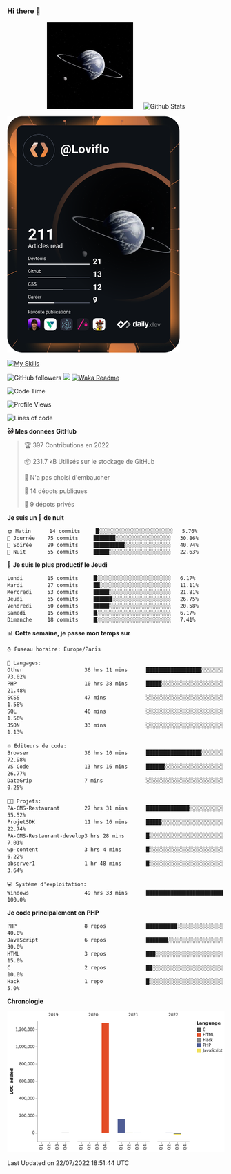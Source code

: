 ### Hi there 👋

<p align="center">
  <img src="https://github.com/Loviflo/Loviflo/blob/main/img/portrait.jpg" alt="Loviflo" height="200" style="margin-right: 20px"/>
  <img src="https://github-readme-stats.vercel.app/api?username=Loviflo&show_icons=true&theme=graywhite" alt="Github Stats" />
</p>

<a href="https://app.daily.dev/loviflo"><img src="https://github.com/loviflo/loviflo/blob/main/devcard.svg" width="400" alt="Loviflo's Dev Card"/></a>


[![My Skills](https://skillicons.dev/icons?i=php,laravel,symfony,mysql,js,ts,html,css,sass,angular,docker,webpack,vscode,figma,git,github,gitlab)](https://skillicons.dev)


![GitHub followers](https://img.shields.io/github/followers/Loviflo?label=Follow&style=social)
![](https://visitor-badge.glitch.me/badge?page_id=Loviflo.Loviflo)
[![Waka Readme](https://github.com/Loviflo/Loviflo/actions/workflows/update-stats.yml/badge.svg)](https://github.com/Loviflo/Loviflo/actions/workflows/update-stats.yml)

<!--START_SECTION:waka-->
![Code Time](http://img.shields.io/badge/Code%20Time-438%20hrs%2037%20mins-blue)

![Profile Views](http://img.shields.io/badge/Vues%20du%20profil-3-blue)

![Lines of code](https://img.shields.io/badge/Depuis%20Hello%20World%2C%20j%27ai%20%C3%A9crit-1%20Million%20Lignes%20de%20code-blue)

**🐱 Mes données GitHub** 

> 🏆 397 Contributions en 2022
 > 
> 📦 231.7 kB Utilisés sur le stockage de GitHub 
 > 
> 🚫 N'a pas choisi d'embaucher
 > 
> 📜 14 dépots publiques 
 > 
> 🔑 9 dépots privés  
 > 
**Je suis un 🦉 de nuit** 

```text
🌞 Matin      14 commits     █░░░░░░░░░░░░░░░░░░░░░░░░   5.76% 
🌆 Journée    75 commits     ███████░░░░░░░░░░░░░░░░░░   30.86% 
🌃 Soirée     99 commits     ██████████░░░░░░░░░░░░░░░   40.74% 
🌙 Nuit       55 commits     █████░░░░░░░░░░░░░░░░░░░░   22.63%

```
📅 **Je suis le plus productif le Jeudi** 

```text
Lundi        15 commits     █░░░░░░░░░░░░░░░░░░░░░░░░   6.17% 
Mardi        27 commits     ██░░░░░░░░░░░░░░░░░░░░░░░   11.11% 
Mercredi     53 commits     █████░░░░░░░░░░░░░░░░░░░░   21.81% 
Jeudi        65 commits     ██████░░░░░░░░░░░░░░░░░░░   26.75% 
Vendredi     50 commits     █████░░░░░░░░░░░░░░░░░░░░   20.58% 
Samedi       15 commits     █░░░░░░░░░░░░░░░░░░░░░░░░   6.17% 
Dimanche     18 commits     █░░░░░░░░░░░░░░░░░░░░░░░░   7.41%

```


📊 **Cette semaine, je passe mon temps sur** 

```text
⌚︎ Fuseau horaire: Europe/Paris

💬 Langages: 
Other                    36 hrs 11 mins      ██████████████████░░░░░░░   73.02% 
PHP                      10 hrs 38 mins      █████░░░░░░░░░░░░░░░░░░░░   21.48% 
SCSS                     47 mins             ░░░░░░░░░░░░░░░░░░░░░░░░░   1.58% 
SQL                      46 mins             ░░░░░░░░░░░░░░░░░░░░░░░░░   1.56% 
JSON                     33 mins             ░░░░░░░░░░░░░░░░░░░░░░░░░   1.13%

🔥 Éditeurs de code: 
Browser                  36 hrs 10 mins      ██████████████████░░░░░░░   72.98% 
VS Code                  13 hrs 16 mins      ██████░░░░░░░░░░░░░░░░░░░   26.77% 
DataGrip                 7 mins              ░░░░░░░░░░░░░░░░░░░░░░░░░   0.25%

🐱‍💻 Projets: 
PA-CMS-Restaurant        27 hrs 31 mins      ██████████████░░░░░░░░░░░   55.52% 
ProjetSDK                11 hrs 16 mins      █████░░░░░░░░░░░░░░░░░░░░   22.74% 
PA-CMS-Restaurant-develop3 hrs 28 mins       █░░░░░░░░░░░░░░░░░░░░░░░░   7.01% 
wp-content               3 hrs 4 mins        █░░░░░░░░░░░░░░░░░░░░░░░░   6.22% 
observer1                1 hr 48 mins        █░░░░░░░░░░░░░░░░░░░░░░░░   3.64%

💻 Système d'exploitation: 
Windows                  49 hrs 33 mins      █████████████████████████   100.0%

```

**Je code principalement en PHP** 

```text
PHP                      8 repos             ██████████░░░░░░░░░░░░░░░   40.0% 
JavaScript               6 repos             ███████░░░░░░░░░░░░░░░░░░   30.0% 
HTML                     3 repos             ███░░░░░░░░░░░░░░░░░░░░░░   15.0% 
C                        2 repos             ██░░░░░░░░░░░░░░░░░░░░░░░   10.0% 
Hack                     1 repo              █░░░░░░░░░░░░░░░░░░░░░░░░   5.0%

```


**Chronologie**

![Chart not found](https://raw.githubusercontent.com/Loviflo/Loviflo/main/charts/bar_graph.png) 


 Last Updated on 22/07/2022 18:51:44 UTC
<!--END_SECTION:waka-->
